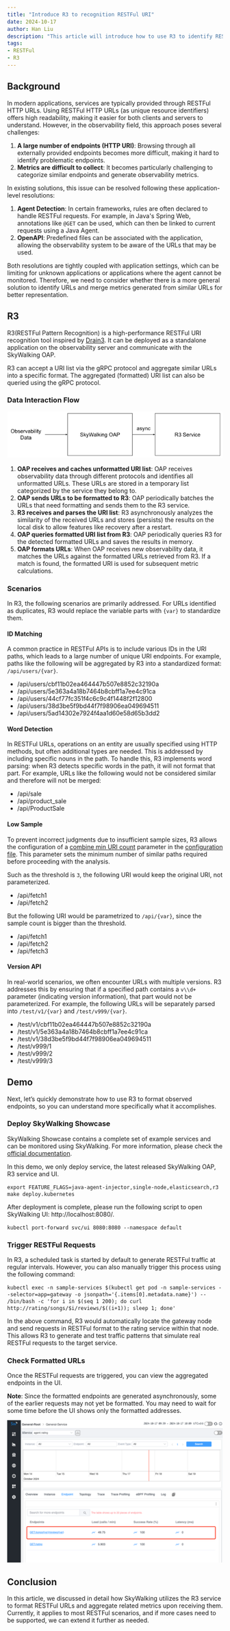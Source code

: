 ```yaml
---
title: "Introduce R3 to recognition RESTFul URI"
date: 2024-10-17
author: Han Liu
description: "This article will introduce how to use R3 to identify RESTFul URLs and integrate them into SkyWalking."
tags:
- RESTFul
- R3
---
```


## Background

In modern applications, services are typically provided through RESTFul HTTP URLs.
Using RESTFul HTTP URLs (as unique resource identifiers) offers high readability, making it easier for both clients and servers to understand.
However, in the observability field, this approach poses several challenges:

1. **A large number of endpoints (HTTP URI)**: Browsing through all externally provided endpoints becomes more difficult, making it hard to identify problematic endpoints.
2. **Metrics are difficult to collect**: It becomes particularly challenging to categorize similar endpoints and generate observability metrics.

In existing solutions, this issue can be resolved following these application-level resolutions:

1. **Agent Detection**: In certain frameworks, rules are often declared to handle RESTFul requests. For example, in Java's Spring Web, annotations like `@GET` can be used,
   which can then be linked to current requests using a Java Agent.
2. **OpenAPI**: Predefined files can be associated with the application, allowing the observability system to be aware of the URLs that may be used.

Both resolutions are tightly coupled with application settings, which can be limiting for unknown applications or applications
where the agent cannot be monitored. Therefore, we need to consider whether there is a more general solution to identify URLs and
merge metrics generated from similar URLs for better representation.

## R3

R3(RESTFul Pattern Recognition) is a high-performance RESTFul URI recognition tool inspired by [Drain3](https://github.com/logpai/Drain3).
It can be deployed as a standalone application on the observability server and communicate with the SkyWalking OAP.

R3 can accept a URI list via the gRPC protocol and aggregate similar URLs into a specific format.
The aggregated (formatted) URI list can also be queried using the gRPC protocol.

### Data Interaction Flow

![Data Interaction Flow between OAP, R3](data_interaction_flow.png)

1. **OAP receives and caches unformatted URI list**: OAP receives observability data through different protocols and identifies all unformatted URLs. These URLs are stored in a temporary list categorized by the service they belong to.
2. **OAP sends URLs to be formatted to R3**: OAP periodically batches the URLs that need formatting and sends them to the R3 service.
3. **R3 receives and parses the URI list**: R3 asynchronously analyzes the similarity of the received URLs and stores (persists) the results on the local disk to allow features like recovery after a restart.
4. **OAP queries formatted URI list from R3**: OAP periodically queries R3 for the detected formatted URLs and saves the results in memory.
5. **OAP formats URLs**: When OAP receives new observability data, it matches the URLs against the formatted URLs retrieved from R3. If a match is found, the formatted URI is used for subsequent metric calculations.

### Scenarios

In R3, the following scenarios are primarily addressed. For URLs identified as duplicates, R3 would replace the variable parts with `{var}` to standardize them.

#### ID Matching

A common practice in RESTFul APIs is to include various IDs in the URI paths,
which leads to a large number of unique URI endpoints.
For example, paths like the following will be aggregated by R3 into a standardized format: `/api/users/{var}`.

* /api/users/cbf11b02ea464447b507e8852c32190a
* /api/users/5e363a4a18b7464b8cbff1a7ee4c91ca
* /api/users/44cf77fc351f4c6c9c4f1448f2f12800
* /api/users/38d3be5f9bd44f7f98906ea049694511
* /api/users/5ad14302e7924f4aa1d60e58d65b3dd2

#### Word Detection

In RESTFul URLs, operations on an entity are usually specified using HTTP methods,
but often additional types are needed. This is addressed by including specific nouns in the path.
To handle this, R3 implements word parsing: when R3 detects specific words in the path, it will not format that part.
For example, URLs like the following would not be considered similar and therefore will not be merged:

* /api/sale
* /api/product_sale
* /api/ProductSale

#### Low Sample

To prevent incorrect judgments due to insufficient sample sizes, R3 allows the configuration of a
[combine min URI count](https://github.com/SkyAPM/R3/blob/main/servers/simple/uri_drain.ini#L38) parameter in the
[configuration file](https://github.com/SkyAPM/R3/blob/main/servers/simple/uri_drain.ini).
This parameter sets the minimum number of similar paths required before proceeding with the analysis.

Such as the threshold is `3`, the following URI would keep the original URI, not parameterized.

* /api/fetch1
* /api/fetch2

But the following URI would be parametrized to `/api/{var}`, since the sample count is bigger than the threshold.

* /api/fetch1
* /api/fetch2
* /api/fetch3

#### Version API

In real-world scenarios, we often encounter URLs with multiple versions.
R3 addresses this by ensuring that if a specified path contains a `v\\d+` parameter (indicating version information),
that part would not be parameterized.
For example, the following URLs will be separately parsed into `/test/v1/{var}` and `/test/v999/{var}`.

* /test/v1/cbf11b02ea464447b507e8852c32190a
* /test/v1/5e363a4a18b7464b8cbff1a7ee4c91ca
* /test/v1/38d3be5f9bd44f7f98906ea049694511
* /test/v999/1
* /test/v999/2
* /test/v999/3

## Demo

Next, let’s quickly demonstrate how to use R3 to format observed endpoints, so you can understand more specifically what it accomplishes.

### Deploy SkyWalking Showcase

SkyWalking Showcase contains a complete set of example services and can be monitored using SkyWalking. For more information, please check the [official documentation](https://skywalking.apache.org/docs/skywalking-showcase/next/readme/).

In this demo, we only deploy service, the latest released SkyWalking OAP, R3 service and UI.

```shell
export FEATURE_FLAGS=java-agent-injector,single-node,elasticsearch,r3
make deploy.kubernetes
```

After deployment is complete, please run the following script to open SkyWalking UI: http://localhost:8080/.

```shell
kubectl port-forward svc/ui 8080:8080 --namespace default
```

### Trigger RESTFul Requests

In R3, a scheduled task is started by default to generate RESTFul traffic at regular intervals.
However, you can also manually trigger this process using the following command:

```shell
kubectl exec -n sample-services $(kubectl get pod -n sample-services --selector=app=gateway -o jsonpath='{.items[0].metadata.name}') -- /bin/bash -c 'for i in $(seq 1 200); do curl http://rating/songs/$i/reviews/$((i+1)); sleep 1; done'
```

In the above command, R3 would automatically locate the gateway node and send requests in RESTFul format to the rating service within that node.
This allows R3 to generate and test traffic patterns that simulate real RESTFul requests to the target service.

### Check Formatted URLs

Once the RESTFul requests are triggered, you can view the aggregated endpoints in the UI.

**Note**: Since the formatted endpoints are generated asynchronously, some of the earlier requests may not yet be formatted. You may need to wait for some time before the UI shows only the formatted addresses.

![Formated Endpoints](formated_images.png)

## Conclusion

In this article, we discussed in detail how SkyWalking utilizes the R3 service to format RESTFul URLs and aggregate related metrics upon receiving them.
Currently, it applies to most RESTFul scenarios, and if more cases need to be supported, we can extend it further as needed.